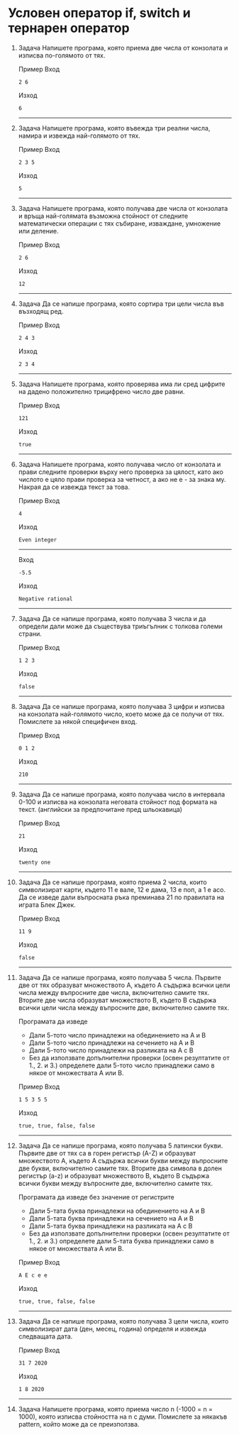 # Условен оператор if, switch и тернарен оператор 

1. Задача Напишете програма, която приема две числа от конзолата и изписва по-голямото от тях.

	Пример
	Вход
    ```text
	2 6
	```
	Изход
	```text
	6
	```
	---


2. Задача Напишете програма, която въвежда три реални числа, намира и извежда най-голямото от тях.

	Пример
	Вход
    ```text
	2 3 5
	```
	Изход
	```text
	5
	```
	---


3. Задача Напишете програма, която получава две числа от конзолата и връща най-голямата възможна стойност от следните математически операции с тях събиране, изваждане, умножение или деление.

	Пример
	Вход
    ```text
	2 6
	```
	Изход
	```text
	12
	```
	---



4. Задача Да се напише програма, която сортира три цели числа във възходящ ред.

	Пример
	Вход
    ```text
	2 4 3
	```
	Изход
	```text
	2 3 4
	```
	---



5. Задача Напишете програма, която проверява има ли сред цифрите на дадено положително трицифрено число две равни.

	Пример
	Вход
    ```text
	121
	```
	Изход
	```text
	true
	```
	---


6. Задача Напишете програма, която получава число от конзолата и прави следните проверки върху него проверка за цялост, като ако числото е цяло прави проверка за четност, а ако не е - за знака му. Накрая да се извежда текст за това.

	Пример
	Вход
    ```text
	4
	```
	Изход
	```text
	Even integer
	```
	---
	Вход
    ```text
	-5.5
	```
	Изход
	```text
	Negative rational
	```
	---

7. Задача Да се напише програма, която получава 3 числа и да определи дали може да съществува триъгълник с толкова големи страни.

	Пример
	Вход
    ```text
	1 2 3
	```
	Изход
	```text
	false
	```
	---



8. Задача Да се напише програма, която получава 3 цифри и изписва на конзолата най-голямото число, което може да се получи от тях. Помислете за някой специфичен вход.

	Пример
	Вход
    ```text
	0 1 2
	```
	Изход
	```text
	210
	```
	---



9. Задача Да се напише програма, която получава число в интервала 0-100 и изписва на конзолата неговата стойност под формата на текст. (английски за предпочитане пред шльокавица)

	Пример
	Вход
    ```text
	21
	```
	Изход
	```text
	twenty one
	```
	---


10. Задача Да се напише програма, която приема 2 числа, които символизират карти, където 11 е вале, 12 е дама, 13 е поп, а 1 е асо. Да се изведе дали въпросната ръка преминава 21 по правилата на играта Блек Джек.

	Пример
	Вход
    ```text
	11 9
	```
	Изход
	```text
	false
	```
	---


11. Задача Да се напише програма, която получава 5 числа. Първите две от тях образуват множеството A, където A съдържа всички цели числа между въпросните две числа, включително самите тях. Вторите две числа образуват множеството B, където B съдържа всички цели числа между въпросните две, включително самите тях.

	Програмата да изведе
	-  Дали 5-тото число принадлежи на обединението на A и B
	-  Дали 5-тото число принадлежи на сечението на A и B
	-  Дали 5-тото число принадлежи на разликата на A с B
	-  Без да използвате допълнителни проверки (освен резултатите от 1., 2. и 3.) определете дали 5-тото число принадлежи само в някое от множествата A или B.

	Пример
	Вход
    ```text
	1 5 3 5 5
	```
	Изход
	```text
	true, true, false, false
	```
	---


12. Задача Да се напише програма, която получава 5 латински букви. Първите две от тях са в горен регистър (A-Z) и образуват множеството A, където A съдържа всички букви между въпросните две букви, включително самите тях. Вторите два символа в долен регистър (a-z) и образуват множеството B, където B съдържа всички букви между въпросните две, включително самите тях.

	Програмата да изведе без значение от регистрите
	-  Дали 5-тата буква принадлежи на обединението на A и B
	-  Дали 5-тата буква принадлежи на сечението на A и B
	-  Дали 5-тата буква принадлежи на разликата на A с B
	-  Без да използвате допълнителни проверки (освен резултатите от 1., 2. и 3.) определете дали 5-тата буква принадлежи само в някое от множествата A или B.

	Пример
	Вход
    ```text
	A E c e e
	```
	Изход
	```text
	true, true, false, false
	```
	---


13. Задача Да се напише програма, която получава 3 цели числа, които символизират дата (ден, месец, година) определя и извежда следващата дата.

	Пример
	Вход
    ```text
	31 7 2020
	```
	Изход
	```text
	1 8 2020
	```
	---


14. Задача Напишете програма, която приема число n (-1000 = n = 1000), която изписва стойността на n с думи. Помислете за някакъв pattern, който може да се преизползва.

